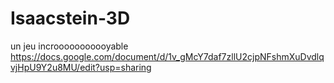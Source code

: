 # Isaacstein-3D
un jeu incrooooooooooyable
https://docs.google.com/document/d/1v_gMcY7daf7zllU2cjpNFshmXuDvdlqvjHpU9Y2u8MU/edit?usp=sharing
